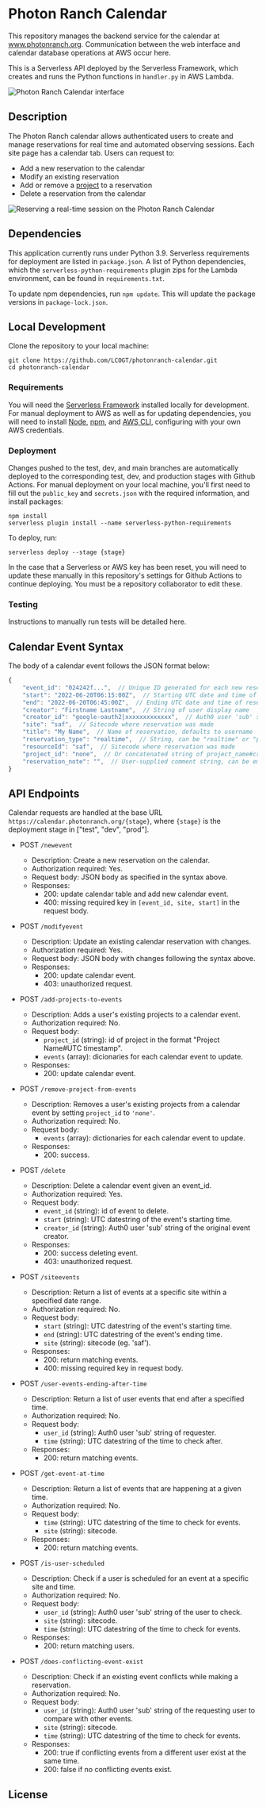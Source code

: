 # Photon Ranch Calendar

This repository manages the backend service for the calendar at www.photonranch.org. Communication between the web interface and calendar database operations at AWS occur here.

This is a Serverless API deployed by the Serverless Framework, which creates and runs the Python functions in `handler.py` in AWS Lambda.

![Photon Ranch Calendar interface](images/calendar-screenshot.PNG)

## Description

The Photon Ranch calendar allows authenticated users to create and manage reservations for real time and automated observing sessions. Each site page has a calendar tab. Users can request to:

- Add a new reservation to the calendar
- Modify an existing reservation
- Add or remove a [project](https://github.com/LCOGT/photonranch-projects) to a reservation
- Delete a reservation from the calendar

![Reserving a real-time session on the Photon Ranch Calendar](images/calendar-create-reservation.PNG)

## Dependencies

This application currently runs under Python 3.9. Serverless requirements for deployment are listed in `package.json`. A list of Python dependencies, which the `serverless-python-requirements` plugin zips for the Lambda environment, can be found in `requirements.txt`.

To update npm dependencies, run `npm update`. This will update the package versions in `package-lock.json`.

## Local Development

Clone the repository to your local machine:

```
git clone https://github.com/LCOGT/photonranch-calendar.git
cd photonranch-calendar
```

### Requirements

You will need the [Serverless Framework](https://www.serverless.com/framework/docs/getting-started) installed locally for development. For manual deployment to AWS as well as for updating dependencies, you will need to install [Node](https://nodejs.org/en/), [npm](https://docs.npmjs.com/downloading-and-installing-node-js-and-npm), and [AWS CLI](https://docs.aws.amazon.com/cli/latest/userguide/getting-started-install.html), configuring with your own AWS credentials.

### Deployment

Changes pushed to the test, dev, and main branches are automatically deployed to the corresponding test, dev, and production stages with Github Actions. For manual deployment on your local machine, you'll first need to fill out the `public_key` and `secrets.json` with the required information, and install packages:

```
npm install
serverless plugin install --name serverless-python-requirements
```

To deploy, run:

```
serverless deploy --stage {stage}
```

In the case that a Serverless or AWS key has been reset, you will need to update these manually in this repository's settings for Github Actions to continue deploying. You must be a repository collaborator to edit these.

### Testing

Instructions to manually run tests will be detailed here.

## Calendar Event Syntax 

The body of a calendar event follows the JSON format below:

```javascript
{
    "event_id": "024242f...",  // Unique ID generated for each new reservation
    "start": "2022-06-20T06:15:00Z",  // Starting UTC date and time of reservation
    "end": "2022-06-20T06:45:00Z",  // Ending UTC date and time of reservation
    "creator": "Firstname Lastname",  // String of user display name
    "creator_id": "google-oauth2|xxxxxxxxxxxxx",  // Auth0 user 'sub' string
    "site": "saf",  // Sitecode where reservation was made
    "title": "My Name",  // Name of reservation, defaults to username
    "reservation_type": "realtime",  // String, can be "realtime" or "project"
    "resourceId": "saf",  // Sitecode where reservation was made
    "project_id": "none",  // Or concatenated string of project_name#created_at timestamp
    "reservation_note": "",  // User-supplied comment string, can be empty
}
```

## API Endpoints

Calendar requests are handled at the base URL `https://calendar.photonranch.org/{stage}`, where `{stage}` is the deployment stage in ["test", "dev", "prod"].

- POST `/newevent`
  - Description: Create a new reservation on the calendar.
  - Authorization required: Yes.
  - Request body: JSON body as specified in the syntax above.
  - Responses:
    - 200: update calendar table and add new calendar event.
    - 400: missing required key in `[event_id, site, start]` in the request body.

- POST `/modifyevent`
  - Description: Update an existing calendar reservation with changes.
  - Authorization required: Yes.
  - Request body: JSON body with changes following the syntax above.
  - Responses:
    - 200: update calendar event.
    - 403: unauthorized request.

- POST `/add-projects-to-events`
  - Description: Adds a user's existing projects to a calendar event.
  - Authorization required: No.
  - Request body:
    - `project_id` (string): id of project in the format "Project Name#UTC timestamp".
    - `events` (array): dicionaries for each calendar event to update.
  - Responses:
    - 200: update calendar event.

- POST `/remove-project-from-events`
  - Description: Removes a user's existing projects from a calendar event by setting `project_id` to `'none'`.
  - Authorization required: No.
  - Request body:
    - `events` (array): dictionaries for each calendar event to update.
  - Responses:
    - 200: success.

- POST `/delete`
  - Description: Delete a calendar event given an event_id.
  - Authorization required: Yes.
  - Request body:
    - `event_id` (string): id of event to delete.
    - `start` (string): UTC datestring of the event's starting time.
    - `creator_id` (string): Auth0 user 'sub' string of the original event creator.
  - Responses:
    - 200: success deleting event.
    - 403: unauthorized request.

- POST `/siteevents`
  - Description: Return a list of events at a specific site within a specified date range.
  - Authorization required: No.
  - Request body:
    - `start` (string): UTC datestring of the event's starting time.
    - `end` (string): UTC datestring of the event's ending time.
    - `site` (string): sitecode (eg. 'saf').
  - Responses:
    - 200: return matching events.
    - 400: missing required key in request body.

- POST `/user-events-ending-after-time`
  - Description: Return a list of user events that end after a specified time.
  - Authorization required: No.
  - Request body:
    - `user_id` (string): Auth0 user 'sub' string of requester.
    - `time` (string): UTC datestring of the time to check after.
  - Responses:
    - 200: return matching events.

- POST `/get-event-at-time`
  - Description: Return a list of events that are happening at a given time.
  - Authorization required: No.
  - Request body:
    - `time` (string): UTC datestring of the time to check for events.
    - `site` (string): sitecode.
  - Responses:
    - 200: return matching events.

- POST `/is-user-scheduled`
  - Description: Check if a user is scheduled for an event at a specific site and time.
  - Authorization required: No.
  - Request body:
    - `user_id` (string): Auth0 user 'sub' string of the user to check.
    - `site` (string): sitecode.
    - `time` (string): UTC datestring of the time to check for events.
  - Responses:
    - 200: return matching users.

- POST `/does-conflicting-event-exist`
  - Description: Check if an existing event conflicts while making a reservation.
  - Authorization required: No.
  - Request body:
    - `user_id` (string): Auth0 user 'sub' string of the requesting user to compare with other events.
    - `site` (string): sitecode.
    - `time` (string): UTC datestring of the time to check for events.
  - Responses:
    - 200: true if conflicting events from a different user exist at the same time.
    - 200: false if no conflicting events exist.

## License
